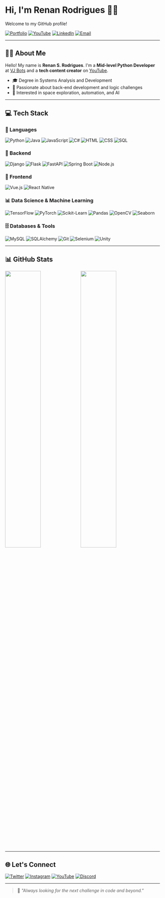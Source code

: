 # Hi, I'm Renan Rodrigues 🧑‍💻  
Welcome to my GitHub profile!

[![Portfolio](https://img.shields.io/badge/Portfolio-000?style=for-the-badge&logo=netlify&logoColor=00C7B7)](https://portfolio-renanrodrigues.netlify.app/)
[![YouTube](https://img.shields.io/badge/YouTube-red?style=for-the-badge&logo=youtube&logoColor=white)](https://www.youtube.com/@Dev.Renan.Rodrigues)
[![LinkedIn](https://img.shields.io/badge/LinkedIn-0A66C2?style=for-the-badge&logo=linkedin&logoColor=white)](https://www.linkedin.com/in/renanrodrigues7110/)
[![Email](https://img.shields.io/badge/Gmail-red?style=for-the-badge&logo=gmail&logoColor=white)](mailto:dev.rodrigues.renan@gmail.com)

---

## 👨‍💻 About Me

Hello! My name is **Renan S. Rodrigues**. I'm a **Mid-level Python Developer** at [VJ Bots](https://www.vjbots.com.br/) and a **tech content creator** on [YouTube](https://www.youtube.com/@Dev.Renan.Rodrigues).

- 🎓 Degree in Systems Analysis and Development  
- 🧠 Passionate about back-end development and logic challenges  
- 🚀 Interested in space exploration, automation, and AI  

---

## 💻 Tech Stack

### 🧠 Languages
![Python](https://img.shields.io/badge/Python-3776AB?style=flat&logo=python&logoColor=white)
![Java](https://img.shields.io/badge/Java-007396?style=flat&logo=java&logoColor=white)
![JavaScript](https://img.shields.io/badge/JavaScript-F7DF1E?style=flat&logo=javascript&logoColor=black)
![C#](https://img.shields.io/badge/C%23-239120?style=flat&logo=c-sharp&logoColor=white)
![HTML](https://img.shields.io/badge/HTML5-E34F26?style=flat&logo=html5&logoColor=white)
![CSS](https://img.shields.io/badge/CSS3-1572B6?style=flat&logo=css3&logoColor=white)
![SQL](https://img.shields.io/badge/SQL-4479A1?style=flat&logo=postgresql&logoColor=white)

### 🧱 Backend
![Django](https://img.shields.io/badge/Django-092E20?style=flat&logo=django&logoColor=white)
![Flask](https://img.shields.io/badge/Flask-000000?style=flat&logo=flask&logoColor=white)
![FastAPI](https://img.shields.io/badge/FastAPI-005571?style=flat&logo=fastapi)
![Spring Boot](https://img.shields.io/badge/Spring_Boot-6DB33F?style=flat&logo=spring-boot&logoColor=white)
![Node.js](https://img.shields.io/badge/Node.js-43853D?style=flat&logo=node-dot-js&logoColor=white)

### 📱 Frontend
![Vue.js](https://img.shields.io/badge/Vue.js-35495E?style=flat&logo=vue-dot-js&logoColor=4FC08D)
![React Native](https://img.shields.io/badge/React_Native-20232A?style=flat&logo=react&logoColor=61DAFB)

### 📊 Data Science & Machine Learning
![TensorFlow](https://img.shields.io/badge/TensorFlow-FF6F00?style=flat&logo=tensorflow&logoColor=white)
![PyTorch](https://img.shields.io/badge/PyTorch-EE4C2C?style=flat&logo=pytorch&logoColor=white)
![Scikit-Learn](https://img.shields.io/badge/Scikit--Learn-F7931E?style=flat&logo=scikit-learn&logoColor=white)
![Pandas](https://img.shields.io/badge/Pandas-150458?style=flat&logo=pandas&logoColor=white)
![OpenCV](https://img.shields.io/badge/OpenCV-5C3EE8?style=flat&logo=opencv&logoColor=white)
![Seaborn](https://img.shields.io/badge/Seaborn-3776AB?style=flat)

### 🗄️ Databases & Tools
![MySQL](https://img.shields.io/badge/MySQL-4479A1?style=flat&logo=mysql&logoColor=white)
![SQLAlchemy](https://img.shields.io/badge/SQLAlchemy-764ABC?style=flat&logo=python&logoColor=white)
![Git](https://img.shields.io/badge/Git-F05032?style=flat&logo=git&logoColor=white)
![Selenium](https://img.shields.io/badge/Selenium-43B02A?style=flat&logo=selenium&logoColor=white)
![Unity](https://img.shields.io/badge/Unity-000000?style=flat&logo=unity&logoColor=white)

---

## 📊 GitHub Stats

<p align="left">
  <img width="48%" src="https://github-readme-stats.vercel.app/api?username=Renan-RodriguesDEV&theme=transparent&bg_color=000&border_color=30A3DC&show_icons=true&icon_color=30A3DC&title_color=E94D5F&text_color=FFF" />
  <img width="48%" src="https://github-readme-stats.vercel.app/api/top-langs/?username=Renan-RodriguesDEV&layout=compact&hide_border=true&title_color=8f00ff&text_color=ffffff&bg_color=0d1117" />
</p>

---

## 🌐 Let's Connect

[![Twitter](https://img.shields.io/badge/Twitter-1DA1F2?style=for-the-badge&logo=twitter&logoColor=white)](https://twitter.com/_little_renan)
[![Instagram](https://img.shields.io/badge/Instagram-E4405F?style=for-the-badge&logo=instagram&logoColor=white)](https://instagram.com/__little__renan__.py)
[![YouTube](https://img.shields.io/badge/YouTube-red?style=for-the-badge&logo=youtube&logoColor=white)](https://www.youtube.com/@Dev.Renan.Rodrigues)
[![Discord](https://img.shields.io/badge/Discord-5865F2?style=for-the-badge&logo=discord&logoColor=white)](https://discord.gg/n7xTdkEW)

---

> 🚀 *"Always looking for the next challenge in code and beyond."*

